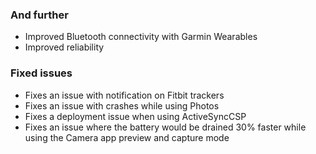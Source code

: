 ### And further
- Improved Bluetooth connectivity with Garmin Wearables
- Improved reliability

### Fixed issues
- Fixes an issue with notification on Fitbit trackers
- Fixes an issue with crashes while using Photos
- Fixes a deployment issue when using ActiveSyncCSP
- Fixes an issue where the battery would be drained 30% faster while using the Camera app preview and capture mode
